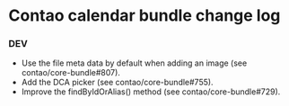 # Contao calendar bundle change log

### DEV

 * Use the file meta data by default when adding an image (see contao/core-bundle#807).
 * Add the DCA picker (see contao/core-bundle#755).
 * Improve the findByIdOrAlias() method (see contao/core-bundle#729).
